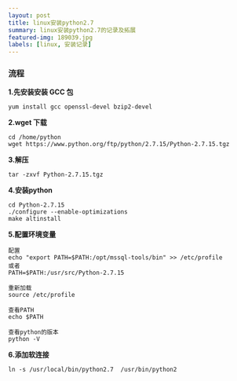 ```yaml
---
layout: post
title: linux安装python2.7
summary: linux安装python2.7的记录及拓展
featured-img: 189039.jpg
labels: [linux, 安装记录]
---
```


### 流程
**1.先安装安装 GCC 包**
```no-highlight
yum install gcc openssl-devel bzip2-devel
```

**2.wget 下载**
```no-highlight
cd /home/python
wget https://www.python.org/ftp/python/2.7.15/Python-2.7.15.tgz
```

**3.解压**
```no-highlight
tar -zxvf Python-2.7.15.tgz
```

**4.安装python**
```no-highlight
cd Python-2.7.15
./configure --enable-optimizations
make altinstall
```

**5.配置环境变量**
```no-highlight
配置
echo "export PATH=$PATH:/opt/mssql-tools/bin" >> /etc/profile
或者
PATH=$PATH:/usr/src/Python-2.7.15

重新加载
source /etc/profile

查看PATH
echo $PATH

查看python的版本
python -V
```

**6.添加软连接**
```no-highlight
ln -s /usr/local/bin/python2.7  /usr/bin/python2
```